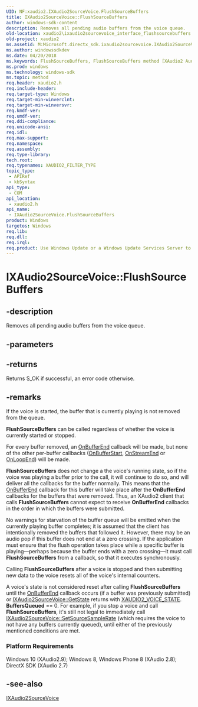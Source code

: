 ```yaml
---
UID: NF:xaudio2.IXAudio2SourceVoice.FlushSourceBuffers
title: IXAudio2SourceVoice::FlushSourceBuffers
author: windows-sdk-content
description: Removes all pending audio buffers from the voice queue.
old-location: xaudio2\ixaudio2sourcevoice_interface_flushsourcebuffers.htm
old-project: xaudio2
ms.assetid: M:Microsoft.directx_sdk.ixaudio2sourcevoice.IXAudio2SourceVoice.FlushSourceBuffers
ms.author: windowssdkdev
ms.date: 04/20/2018
ms.keywords: FlushSourceBuffers, FlushSourceBuffers method [XAudio2 Audio Mixing APIs], FlushSourceBuffers method [XAudio2 Audio Mixing APIs],IXAudio2SourceVoice interface, IXAudio2SourceVoice interface [XAudio2 Audio Mixing APIs],FlushSourceBuffers method, IXAudio2SourceVoice.FlushSourceBuffers, IXAudio2SourceVoice::FlushSourceBuffers, xaudio2.ixaudio2sourcevoice_interface_flushsourcebuffers, xaudio2/IXAudio2SourceVoice::FlushSourceBuffers
ms.prod: windows
ms.technology: windows-sdk
ms.topic: method
req.header: xaudio2.h
req.include-header: 
req.target-type: Windows
req.target-min-winverclnt: 
req.target-min-winversvr: 
req.kmdf-ver: 
req.umdf-ver: 
req.ddi-compliance: 
req.unicode-ansi: 
req.idl: 
req.max-support: 
req.namespace: 
req.assembly: 
req.type-library: 
tech.root: 
req.typenames: XAUDIO2_FILTER_TYPE
topic_type:
 - APIRef
 - kbSyntax
api_type:
 - COM
api_location:
 - xaudio2.h
api_name:
 - IXAudio2SourceVoice.FlushSourceBuffers
product: Windows
targetos: Windows
req.lib: 
req.dll: 
req.irql: 
req.product: Use Windows Update or a Windows Update Services Server to retrieve the update on Windows XP.
---
```


# IXAudio2SourceVoice::FlushSourceBuffers


## -description


Removes all pending audio buffers from the voice queue.


## -parameters






## -returns



Returns S_OK if successful, an error code otherwise.




## -remarks



If the voice is started, the buffer that is currently playing is not removed from the queue.



<b>FlushSourceBuffers</b> can be called regardless of whether the voice is currently started or stopped.



For every buffer removed, an <a href="https://msdn.microsoft.com/library/Ee418474(v=VS.85).aspx">OnBufferEnd</a> callback will be made, but none of the other per-buffer callbacks (<a href="https://msdn.microsoft.com/library/Ee418475(v=VS.85).aspx">OnBufferStart</a>, <a href="https://msdn.microsoft.com/library/Ee418477(v=VS.85).aspx">OnStreamEnd</a> or <a href="https://msdn.microsoft.com/library/Ee418476(v=VS.85).aspx">OnLoopEnd</a>) will be made.



<b>FlushSourceBuffers</b> does not change a the voice's running state, so if the voice was playing a buffer prior to the call, it will continue to do so, and will deliver all the callbacks for the buffer normally. This means that the <a href="https://msdn.microsoft.com/library/Ee418474(v=VS.85).aspx">OnBufferEnd</a> callback for this buffer will take place after the <b>OnBufferEnd</b> callbacks for the buffers that were removed. Thus, an XAudio2 client that calls <b>FlushSourceBuffers</b> cannot expect to receive <b>OnBufferEnd</b> callbacks in the order in which the buffers were submitted.



No warnings for starvation of the buffer queue will be emitted when the currently playing buffer completes; it is assumed that the client has intentionally removed the buffers that followed it. However, there may be an audio pop if this buffer does not end at a zero crossing. If the application must ensure that the flush operation takes place while a specific buffer is playing—perhaps because the buffer ends with a zero crossing—it must call <b>FlushSourceBuffers</b> from a callback, so that it executes synchronously.



Calling <b>FlushSourceBuffers</b> after a voice is stopped and then submitting new data to the voice resets all of the voice's internal counters.



A voice's state is not considered reset after calling <b>FlushSourceBuffers</b> until the <a href="https://msdn.microsoft.com/library/Ee418474(v=VS.85).aspx">OnBufferEnd</a> callback occurs (if a buffer was previously submitted) or <a href="https://msdn.microsoft.com/library/Hh405047(v=VS.85).aspx">IXAudio2SourceVoice::GetState</a> returns with <a href="https://msdn.microsoft.com/library/Ee419247(v=VS.85).aspx">XAUDIO2_VOICE_STATE</a>. <b>BuffersQueued</b> == 0. For example, if you stop a voice and call <b>FlushSourceBuffers</b>, it's still not legal to immediately call <a href="https://msdn.microsoft.com/library/Ee418470(v=VS.85).aspx">IXAudio2SourceVoice::SetSourceSampleRate</a> (which requires the voice to not have any buffers currently queued), until either of the previously mentioned conditions are met. 



<h3><a id="Platform_Requirements"></a><a id="platform_requirements"></a><a id="PLATFORM_REQUIREMENTS"></a>Platform Requirements</h3>
Windows 10 (XAudio2.9); Windows 8, Windows Phone 8 (XAudio 2.8); DirectX SDK (XAudio 2.7)




## -see-also




<a href="https://msdn.microsoft.com/library/Ee415914(v=VS.85).aspx">IXAudio2SourceVoice</a>
 

 

